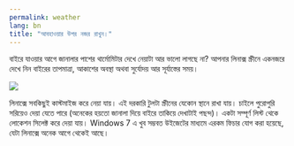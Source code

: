 ```yaml
---
permalink: weather
lang: bn
title: "আবহাওয়ার উপর নজর রাখুন।"
---
```


বাইরে যাওয়ার আগে জানালার পাশের থার্মোমিটার দেখে নেয়াটা আর ভালো লাগছে না? আপনার লিনাক্স স্ক্রীনে একনজরে দেখে নিন বাইরের তাপমাত্রা, আকাশের অবস্থা অথবা সুর্যোদয় আর সূর্যাস্তের সময়।

<img src="Images/weather.png" />

লিনাক্সে সবকিছুই কাস্টমাইজ করে নেয়া যায়। এই দরকারি টুলটা স্ক্রীনের যেকোন স্থানে রাখা যায়। চাইলে পুরোপুরি সরিয়েও দেয়া যেতে পারে (অনেকের হয়তো জানালা দিয়ে বাইরে তাকিয়ে দেখাটাই পছন্দ)। একটা সম্পূর্ণ লিস্ট থেকে লোকেশন সিলেক্ট করে দেয়া যায়। Windows 7 এ খুব সম্ভবত উইজেটের মাধ্যমে এরকম ফিচার যোগ করা হয়েছে, যেটা লিনাক্সে অনেক আগে থেকেই আছে। 




